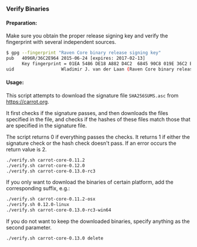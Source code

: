 ### Verify Binaries

#### Preparation:

Make sure you obtain the proper release signing key and verify the fingerprint with several independent sources.

```sh
$ gpg --fingerprint "Raven Core binary release signing key"
pub   4096R/36C2E964 2015-06-24 [expires: 2017-02-13]
      Key fingerprint = 01EA 5486 DE18 A882 D4C2  6845 90C8 019E 36C2 E964
uid                  Wladimir J. van der Laan (Raven Core binary release signing key) <laanwj@gmail.com>
```

#### Usage:

This script attempts to download the signature file `SHA256SUMS.asc` from https://carrot.org.

It first checks if the signature passes, and then downloads the files specified in the file, and checks if the hashes of these files match those that are specified in the signature file.

The script returns 0 if everything passes the checks. It returns 1 if either the signature check or the hash check doesn't pass. If an error occurs the return value is 2.


```sh
./verify.sh carrot-core-0.11.2
./verify.sh carrot-core-0.12.0
./verify.sh carrot-core-0.13.0-rc3
```

If you only want to download the binaries of certain platform, add the corresponding suffix, e.g.:

```sh
./verify.sh carrot-core-0.11.2-osx
./verify.sh 0.12.0-linux
./verify.sh carrot-core-0.13.0-rc3-win64
```

If you do not want to keep the downloaded binaries, specify anything as the second parameter.

```sh
./verify.sh carrot-core-0.13.0 delete
```
